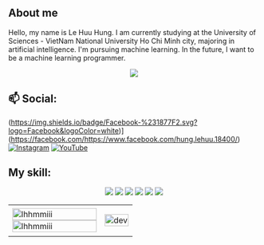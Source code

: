 
## About me
Hello, my name is Le Huu Hung. I am currently studying at the University of Sciences - VietNam National University Ho Chi Minh city, majoring in artificial intelligence. I'm pursuing machine learning. In the future, I want to be a machine learning programmer.
<p align="center"><img src="https://img.icons8.com/color/48/000000/vietnam-circular.png"/></p>

## 📫 Social:

(https://img.shields.io/badge/Facebook-%231877F2.svg?logo=Facebook&logoColor=white)](https://facebook.com/https://www.facebook.com/hung.lehuu.18400/) 
[![Instagram](https://img.shields.io/badge/Instagram-%23E4405F.svg?logo=Instagram&logoColor=white)](https://instagram.com/https://www.instagram.com/lhh.m.i/) 
[![YouTube](https://img.shields.io/badge/YouTube-%23FF0000.svg?logo=YouTube&logoColor=white)](https://youtube.com/c/https://www.youtube.com/channel/UCh6iunKP7FhziBJcsZRrbNw) 

## My skill:
<p align="center">
 <img src="https://img.icons8.com/color/48/undefined/c-plus-plus-logo.png"/> 
 <img src="https://img.icons8.com/color/48/undefined/python--v1.png"/>
 <img src="https://img.shields.io/badge/latex-%23008080.svg?style=for-the-badge&logo=latex&logoColor=white">
 <img src="https://img.icons8.com/fluency/48/undefined/matlab.png"/>
 <img src="https://img.icons8.com/color/48/000000/visual-studio-2019.png"/>
 <img src="https://img.icons8.com/dusk/48/000000/anaconda.png"/>
<table style="width:100%;">
  <tr>
    <td>
      <img src="https://github-readme-stats.vercel.app/api/top-langs/?username=lhhmmiii&bg_color=FFFFFF00&text_color=179fa3&layout=compact&hide=CSS&langs_count=10&custom_title=Top%20ngôn%20ngữ%20được%20dùng" alt="lhhmmiii" width="100%"/>
      <img src="https://github-readme-stats.vercel.app/api?username=lhhmmiii&bg_color=FFFFFF00&text_color=179fa3&show_icons=true&count_private=true&include_all_commits=true&custom_title=Hoạt%20động%20trên%20Github" alt="lhhmmiii" width="100%"/>
    </td>
    <td>
      <p align="center"> 
        <img src="https://cdn.dribbble.com/users/1059583/screenshots/4171367/coding-freak.gif" alt="dev" width="100%"/>
      </p>
    </td>
  </tr>
</table>

